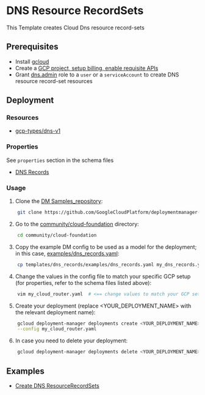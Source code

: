 # DNS Resource RecordSets

This Template creates Cloud Dns resource record-sets

## Prerequisites

- Install [gcloud](https://cloud.google.com/sdk)
- Create a [GCP project, setup billing, enable requisite APIs](../project/README.md)
- Grant [dns.admin](https://cloud.google.com/dns/access-control) role to a `user` or a `serviceAccount` to create DNS resource record-set resources

## Deployment

### Resources

- [gcp-types/dns-v1](https://cloud.google.com/dns/api/v1/changes)

### Properties

See `properties` section in the schema files

- [DNS Records](dns_records.py.schema)

### Usage

1. Clone the [DM Samples_repository](https://github.com/GoogleCloudPlatform/deploymentmanager-samples):

```bash
    git clone https://github.com/GoogleCloudPlatform/deploymentmanager-samples
```

2. Go to the [community/cloud-foundation](../../) directory:

```bash
    cd community/cloud-foundation
```

3. Copy the example DM config to be used as a model for the deployment; in this case, [examples/dns_records.yaml](examples/dns_records.yaml):

```bash
    cp templates/dns_records/examples/dns_records.yaml my_dns_records.yaml
```

4. Change the values in the config file to match your specific GCP setup (for properties, refer to the schema files listed above):

```bash
    vim my_cloud_router.yaml  # <== change values to match your GCP setup
```

5. Create your deployment (replace <YOUR_DEPLOYMENT_NAME> with the relevant deployment name):

```bash
    gcloud deployment-manager deployments create <YOUR_DEPLOYMENT_NAME> \
    --config my_cloud_router.yaml
```

6. In case you need to delete your deployment:

```bash
    gcloud deployment-manager deployments delete <YOUR_DEPLOYMENT_NAME>
```

## Examples

- [Create DNS ResourceRecordSets](examples/dns_records.yaml)


